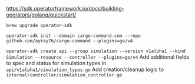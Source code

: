 https://sdk.operatorframework.io/docs/building-operators/golang/quickstart/

`brew upgrade operator-sdk`

`operator-sdk init --domain cargo-command.com --repo github.com/aykay76/cargo-command --plugins=go/v4`

`operator-sdk create api --group simulation --version v1alpha1 --kind Simulation --resource --controller --plugins=go/v4`
Add additional fields to spec and status for simulation types in `api/v1alpha1/simulation_types.go`
Add creation/cleanup logic to `internal/controller/simulation_controller.go`